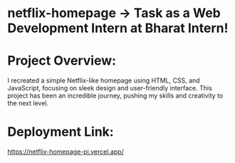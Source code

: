 # netflix-homepage -> Task as a Web Development Intern at Bharat Intern!

# Project Overview:
I recreated a simple Netflix-like homepage using HTML, CSS, and JavaScript, focusing on sleek design and user-friendly interface. This project has been an incredible journey, pushing my skills and creativity to the next level.

# Deployment Link: 
https://netflix-homepage-pi.vercel.app/
